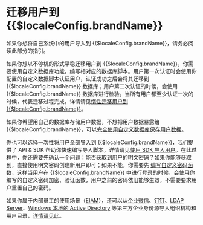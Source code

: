 # 迁移用户到 {{$localeConfig.brandName}}

<LastUpdated/>

如果你想将自己系统中的用户导入到 {{$localeConfig.brandName}}，请务必阅读此部分的指引。

如果你想以不停机的形式平稳迁移用户到 {{$localeConfig.brandName}}，你需要使用自定义数据库功能，编写相对应的数据库脚本。用户第一次认证时会使用你配置的自定义数据脚本认证用户，认证成功之后会将其迁移到 {{$localeConfig.brandName}} 数据库；用户第二次认证的时候，会使用 {{$localeConfig.brandName}} 数据库进行检验。当所有用户都至少认证一次的时候，代表迁移过程完成。详情请见[惰性迁移用户到 {{$localeConfig.brandName}}](/guides/database-connection/lazy-migration.md)。

如果你希望用自己的数据库存储用户数据，不想把用户数据暴露给 {{$localeConfig.brandName}}，可以[完全使用自定义数据库保存用户数据](/guides/database-connection/custom-user-store.md)。

你也可以选择一次性将用户全部导入到 {{$localeConfig.brandName}}，我们提供了 API & SDK 帮助你快速编写导入脚本，详情请见[使用 SDK 导入用户](./use-api.md)。在此过程中，你还需要先确认一个问题：能否获取到用户的明文密码？如果你能够获取到，直接使用明文密码创建新用户即可；如果不能，你需要先 [编写自定义密码函数](/guides/extensibility/custom-password-script)，这样当用户在 {{$localeConfig.brandName}} 中进行登录的时候，会使用你编写的自定义密码加密、验证函数，用户之前的密码依旧能够生效，不需要要求用户重置自己的密码。

如果你属于内部员工的使用场景（[EIAM](/concepts/ciam-and-eiam.md)），还可以从[企业微信](https://work.weixin.qq.com/)、[钉钉](https://oa.dingtalk.com)、[LDAP Server](https://www.openldap.org/)、[Windows 本地的 Active Directory](https://en.wikipedia.org/wiki/Active_Directory) 等第三方企业身份源导入组织机构和用户目录，[详情请见此](./import-from-third-party-identity-provider/README.md)。
